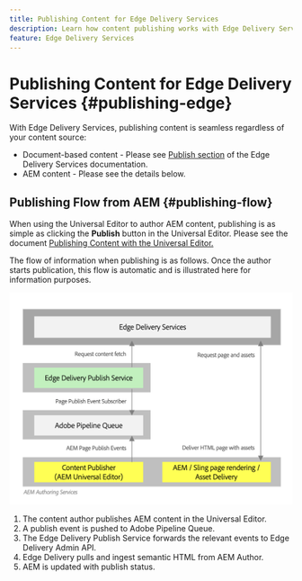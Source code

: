 ```yaml
---
title: Publishing Content for Edge Delivery Services
description: Learn how content publishing works with Edge Delivery Services and how to publish AEM content with Edge Delivery Services.
feature: Edge Delivery Services
---
```


# Publishing Content for Edge Delivery Services {#publishing-edge}

With Edge Delivery Services, publishing content is seamless regardless of your content source:

* Document-based content - Please see [Publish section](https://www.aem.live/docs/#publish) of the Edge Delivery Services documentation.
* AEM content - Please see the details below.

## Publishing Flow from AEM {#publishing-flow}

When using the Universal Editor to author AEM content, publishing is as simple as clicking the **Publish** button in the Universal Editor. Please see the document [Publishing Content with the Universal Editor.](/help/implementing/universal-editor/publishing.md)

The flow of information when publishing is as follows. Once the author starts publication, this flow is automatic and is illustrated here for information purposes.

![The flow of information when publishing from AEM to Edge Delivery Services](assets/publishing-flow.png)

1. The content author publishes AEM content in the Universal Editor.
1. A publish event is pushed to Adobe Pipeline Queue.
1. The Edge Delivery Publish Service forwards the relevant events to Edge Delivery Admin API.
1. Edge Delivery pulls and ingest semantic HTML from AEM Author.
1. AEM is updated with publish status.
